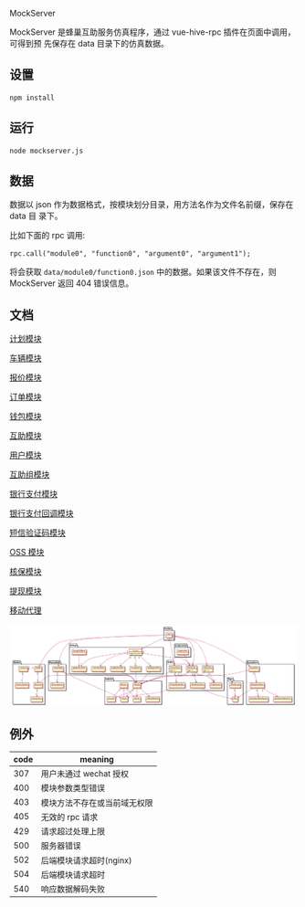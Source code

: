 MockServer

MockServer 是蜂巢互助服务仿真程序，通过 vue-hive-rpc 插件在页面中调用，可得到预
先保存在 data 目录下的仿真数据。

设置
----

    npm install


运行
----

    node mockserver.js

数据
----

数据以 json 作为数据格式，按模块划分目录，用方法名作为文件名前缀，保存在 data 目
录下。

比如下面的 rpc 调用:

    rpc.call("module0", "function0", "argument0", "argument1");

将会获取 `data/module0/function0.json` 中的数据。如果该文件不存在，则 MockServer
返回 404 错误信息。

文档
----

[计划模块](doc/plan.md)

[车辆模块](doc/vehicle.md)

[报价模块](doc/quotation.md)

[订单模块](doc/order.md)

[钱包模块](doc/wallet.md)

[互助模块](doc/mutual-aid.md)

[用户模块](doc/profile.md)

[互助组模块](doc/group.md)

[银行支付模块](doc/bank-payment.md)

[银行支付回调模块](doc/bank-callback.md)

[短信验证码模块](doc/checkcode.md)

[OSS 模块](doc/oss.md)

[核保模块](doc/underwrite.md)

[提现模块](doc/cashout.md)

[移动代理](doc/mobile.md)

![模块结构图](img/models.png)

例外
----

| code | meaning                      |
| ---- | ----                         |
| 307  | 用户未通过 wechat 授权       |
| 400  | 模块参数类型错误             |
| 403  | 模块方法不存在或当前域无权限 |
| 405  | 无效的 rpc 请求              |
| 429  | 请求超过处理上限             |
| 500  | 服务器错误                   |
| 502  | 后端模块请求超时(nginx)      |
| 504  | 后端模块请求超时             |
| 540  | 响应数据解码失败             |
